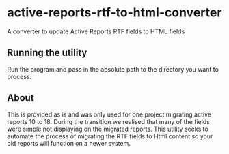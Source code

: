 # active-reports-rtf-to-html-converter
A converter to update Active Reports RTF fields to HTML fields

## Running the utility
Run the program and pass in the absolute path to the directory you want to process.

## About
This is provided as is and was only used for one project migrating active reports 10 to 18.
During the transition we realised that many of the fields were simple not displaying on the migrated reports.
This utility seeks to automate the process of migrating the RTF fields to Html content so your old reports will function on a newer system.